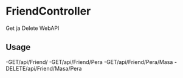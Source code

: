 # FriendController
Get ja Delete WebAPI

## Usage

-GET/api/Friend/
-GET/api/Friend/Pera
-GET/api/Friend/Pera/Masa
-DELETE/api/Friend/Masa/Pera
